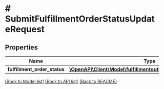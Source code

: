 # # SubmitFulfillmentOrderStatusUpdateRequest

## Properties

Name | Type | Description | Notes
------------ | ------------- | ------------- | -------------
**fulfillment_order_status** | [**\OpenAPI\Client\Model\fulfillmentoutbound\FulfillmentOrderStatus**](FulfillmentOrderStatus.md) |  | [optional]

[[Back to Model list]](../../README.md#models) [[Back to API list]](../../README.md#endpoints) [[Back to README]](../../README.md)
